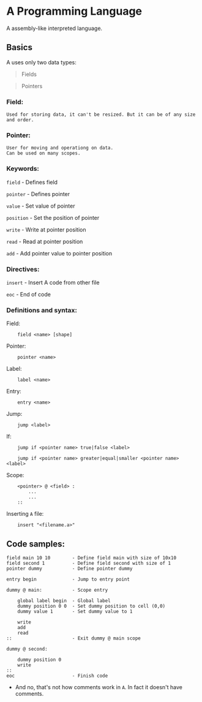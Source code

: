 # A Programming Language

A assembly-like interpreted language.

## Basics

A uses only two data types:
>Fields

>Pointers

### Field:
    Used for storing data, it can't be resized. But it can be of any size and order.
    
### Pointer:
    User for moving and operationg on data.
    Can be used on many scopes.

### Keywords:

`field` - Defines field

`pointer` - Defines pointer

`value` - Set value of pointer

`position` - Set the position of pointer

`write` - Write at pointer position

`read` - Read at pointer position

`add` - Add pointer value to pointer position

### Directives:

`insert` - Insert A code from other file

`eoc` - End of code

### Definitions and syntax:

Field:
```
    field <name> [shape]
```

Pointer:
```
    pointer <name>
```

Label:
```
    label <name>
```

Entry:
```
    entry <name>
```

Jump:
```
    jump <label>
```

If:
```
    jump if <pointer name> true|false <label>

    jump if <pointer name> greater|equal|smaller <pointer name> <label>
```

Scope:
```
    <pointer> @ <field> :
        ...
        ...
    ::
```

Inserting `A` file:
```
    insert "<filename.a>"
```

## Code samples:

```
field main 10 10        - Define field main with size of 10x10 
field second 1          - Define field second with size of 1
pointer dummy           - Define pointer dummy

entry begin             - Jump to entry point

dummy @ main:           - Scope entry

    global label begin  - Global label
    dummy position 0 0  - Set dummy position to cell (0,0)
    dummy value 1       - Set dummy value to 1

    write
    add
    read
::                      - Exit dummy @ main scope

dummy @ second:

    dummy position 0
    write
::
eoc                     - Finish code
```
* And no, that's not how comments work in `A`.
  In fact it doesn't have comments. 